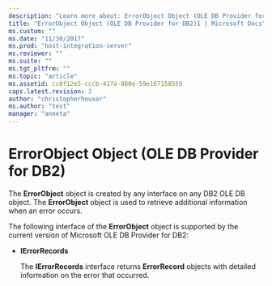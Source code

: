 ```yaml
---
description: "Learn more about: ErrorObject Object (OLE DB Provider for DB2)"
title: "ErrorObject Object (OLE DB Provider for DB2)1 | Microsoft Docs"
ms.custom: ""
ms.date: "11/30/2017"
ms.prod: "host-integration-server"
ms.reviewer: ""
ms.suite: ""
ms.tgt_pltfrm: ""
ms.topic: "article"
ms.assetid: cc0f12e5-cccb-417a-880e-59e167158559
caps.latest.revision: 3
author: "christopherhouser"
ms.author: "test"
manager: "anneta"
---
```

# ErrorObject Object (OLE DB Provider for DB2)
The **ErrorObject** object is created by any interface on any DB2 OLE DB object. The **ErrorObject** object is used to retrieve additional information when an error occurs.  
  
 The following interface of the **ErrorObject** object is supported by the current version of Microsoft OLE DB Provider for DB2:  
  
- **IErrorRecords**  
  
  The **IErrorRecords** interface returns **ErrorRecord** objects with detailed information on the error that occurred.
